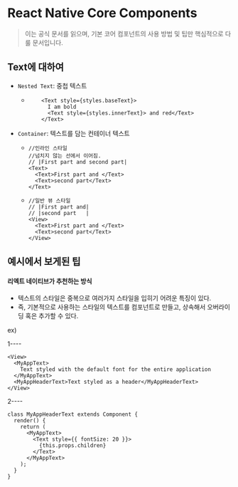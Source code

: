 # React Native Core Components

> 이는 공식 문서를 읽으며, 기본 코어 컴포넌트의 사용 방법 및 팁만 핵심적으로 다룰 문서입니다.



## Text에 대하여

- `Nested Text`: 중첩 텍스트

  - ```react
        <Text style={styles.baseText}>
          I am bold
          <Text style={styles.innerText}> and red</Text>
        </Text>
    ```

- `Container`: 텍스트를 담는 컨테이너 텍스트

  - ```react
    //인라인 스타일
    //넘치지 않는 선에서 이어짐.
    // |First part and second part|
    <Text>
      <Text>First part and </Text>
      <Text>second part</Text>
    </Text>
    ```

  - ```react
    //일반 뷰 스타일
    // |First part and|
    // |second part   |
    <View>
      <Text>First part and </Text>
      <Text>second part</Text>
    </View>
    ```



## 예시에서 보게된 팁

#### 리엑트 네이티브가 추천하는 방식

- 텍스트의 스타일은 중복으로 여러가지 스타일을 입히기 어려운 특징이 있다.
- 즉, 기본적으로 사용하는 스타일의 텍스트를 컴포넌트로 만들고, 상속해서 오버라이딩 혹은 추가할 수 있다.

ex)

1----

```react
<View>
  <MyAppText>
    Text styled with the default font for the entire application
  </MyAppText>
  <MyAppHeaderText>Text styled as a header</MyAppHeaderText>
</View>
```

2----

```react
class MyAppHeaderText extends Component {
  render() {
    return (
      <MyAppText>
        <Text style={{ fontSize: 20 }}>
          {this.props.children}
        </Text>
      </MyAppText>
    );
  }
}
```


